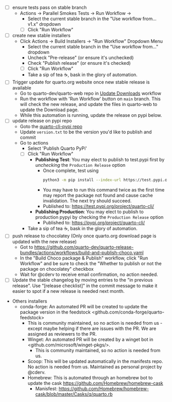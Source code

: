 - [ ] ensure tests pass on stable branch
  - Actions -> Parallel Smokes Tests -> Run Workflow ->
    - Select the current stable branch in the "Use workflow from... v1.x" dropdown
    - [ ] Click "Run Workflow"
- [ ] create new stable installers
  - Click Actions -> Build Installers -> "Run Workflow" Dropdown Menu
    - Select the current stable branch in the "Use workflow from..." dropdown
    - Uncheck "Pre-release" (or ensure it's unchecked)
    - Check "Publish release" (or ensure it's checked)
    - [ ] Click "Run Workflow"
    - Take a sip of tea ☕, bask in the glory of automation.
- [ ] Trigger update for quarto.org website once new stable release is available
  - Go to quarto-dev/quarto-web repo in [Update Downloads](https://github.com/quarto-dev/quarto-web/actions/workflows/update-downloads.yml) workflow
  - Run the workflow with 'Run Workflow' button on `main` branch.
    This will check the new release, and update the files in quarto-web to update the Download page.
  - While this automation is running, update the release on pypi below.
- [ ] update release on pypi repo
  - Goto the [quarto-cli-pypi repo](https://github.com/quarto-dev/quarto-cli-pypi)
  - Update `version.txt` to be the version you'd like to publish and commit
  - Go to actions
    - Select 'Publish Quarto PyPi'
    - [ ] Click "Run Workflow"
      - **Publishing Test**: You may elect to publish to test.pypi first by _unchecking_ the `Production Release` option
        - Once complete, test using
          ```bash
          python3 -m pip install --index-url https://test.pypi.org/ --extra-index-url https://pypi.org/ quarto-cli
          ```
        - You may have to run this command twice as the first time may report the package not found and cause cache invalidation. The next try should succeed.
        - Published to: <https://test.pypi.org/project/quarto-cli/>
      - **Publishing Production**: You may elect to publish to production pypyi by checking the `Production Release` option
        - Published to: <https://pypi.org/project/quarto-cli/>
    - Take a sip of tea ☕, bask in the glory of automation.
- [ ] push release to chocolatey (Only once quarto.org download page is updated with the new release)
  - Got to <https://github.com/quarto-dev/quarto-release-bundles/actions/workflows/build-and-publish-choco.yaml>
  - In the "Build Choco package & Publish" workflow, click "Run Workflow" and be sure to check the "Whether to publish or not the package on chocolatey" checkbox
  - Wait for @cderv to receive email confirmation, no action needed.
- [ ] Update the stable changelog by moving entries to the "in previous release". Use "[release checklist]" in the commit message to make it easier to spot if a new release is needed next month.

- Others installers
  - conda-forge: An automated PR will be created to update the package version in the feedstock <github.com/conda-forge/quarto-feedstock>
    - This is community maintained, so no action is needed from us - except maybe helping if there are issues with the PR. We are assigned as reviewers to the PR.
    - Winget: An automated PR will be created by a winget bot in <github.com/microsoft/winget-pkgs/>.
      - This is community maintained, so no action is needed from us.
    - Scoop: This will be updated automatically in the manifests repo. No action is needed from us. Maintained as personal project by @cderv.
    - Homebrew: This is automated through an homebrew bot to update the cask <https://github.com/Homebrew/homebrew-cask>
      - Manisfest: <https://github.com/Homebrew/homebrew-cask/blob/master/Casks/q/quarto.rb>
